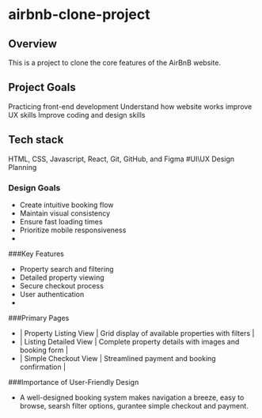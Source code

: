 # airbnb-clone-project
## Overview 
This is a project to clone the core features of the AirBnB website.
## Project Goals
Practicing front-end development
Understand how website works 
improve UX skills 
Improve coding and design skills
## Tech stack
HTML, CSS, Javascript, React,
Git, GitHub,
 and Figma 
 #UI\UX Design Planning
 
 ### Design Goals 
 - Create intuitive booking flow
 - Maintain visual consistency
 - Ensure fast loading times
 - Prioritize mobile responsiveness
 - 
###Key Features
- Property search and filtering
- Detailed property viewing
- Secure checkout process
- User authentication
- 
###Primary Pages
- | Property Listing View | Grid display of available properties with filters |
- | Listing Detailed View | Complete property details with images and booking form |
- | Simple Checkout View | Streamlined payment and booking confirmation |
  
###Importance of User-Friendly Design
- A well-designed booking system makes navigation a breeze, easy to browse, searsh filter options, gurantee simple checkout and payment.

